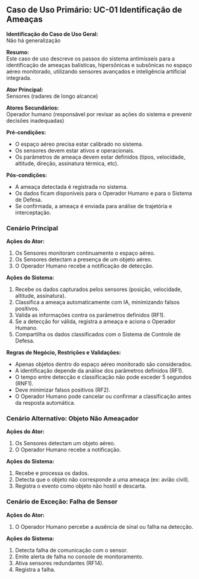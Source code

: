## Caso de Uso Primário: UC-01 Identificação de Ameaças

**Identificação do Caso de Uso Geral:**  
Não há generalização

**Resumo:**  
Este caso de uso descreve os passos do sistema antimísseis para a identificação de ameaças balísticas, hipersônicas e subsônicas no espaço aéreo monitorado, utilizando sensores avançados e inteligência artificial integrada.

**Ator Principal:**  
Sensores (radares de longo alcance)

**Atores Secundários:**  
Operador humano (responsável por revisar as ações do sistema e prevenir decisões inadequadas)

**Pré-condições:**
* O espaço aéreo precisa estar calibrado no sistema.
* Os sensores devem estar ativos e operacionais.
* Os parâmetros de ameaça devem estar definidos (tipos, velocidade, altitude, direção, assinatura térmica, etc).

**Pós-condições:**
* A ameaça detectada é registrada no sistema.
* Os dados ficam disponíveis para o Operador Humano e para o Sistema de Defesa.
* Se confirmada, a ameaça é enviada para análise de trajetória e interceptação.

### Cenário Principal

**Ações do Ator:**
1. Os Sensores monitoram continuamente o espaço aéreo.
2. Os Sensores detectam a presença de um objeto aéreo.
3. O Operador Humano recebe a notificação de detecção.

**Ações do Sistema:**
1. Recebe os dados capturados pelos sensores (posição, velocidade, altitude, assinatura).
2. Classifica a ameaça automaticamente com IA, minimizando falsos positivos.
3. Valida as informações contra os parâmetros definidos (RF1).
4. Se a detecção for válida, registra a ameaça e aciona o Operador Humano.
5. Compartilha os dados classificados com o Sistema de Controle de Defesa.

**Regras de Negócio, Restrições e Validações:**
* Apenas objetos dentro do espaço aéreo monitorado são considerados.
* A identificação depende da análise dos parâmetros definidos (RF1).
* O tempo entre detecção e classificação não pode exceder 5 segundos (RNF1).
* Deve minimizar falsos positivos (RF2).
* O Operador Humano pode cancelar ou confirmar a classificação antes da resposta automática.

### Cenário Alternativo: Objeto Não Ameaçador

**Ações do Ator:**
1. Os Sensores detectam um objeto aéreo.
2. O Operador Humano recebe a notificação.

**Ações do Sistema:**
1. Recebe e processa os dados.
2. Detecta que o objeto não corresponde a uma ameaça (ex: avião civil).
3. Registra o evento como objeto não hostil e descarta.

### Cenário de Exceção: Falha de Sensor

**Ações do Ator:**
1. O Operador Humano percebe a ausência de sinal ou falha na detecção.

**Ações do Sistema:**
1. Detecta falha de comunicação com o sensor.
2. Emite alerta de falha no console de monitoramento.
3. Ativa sensores redundantes (RF14).
4. Registra a falha.
